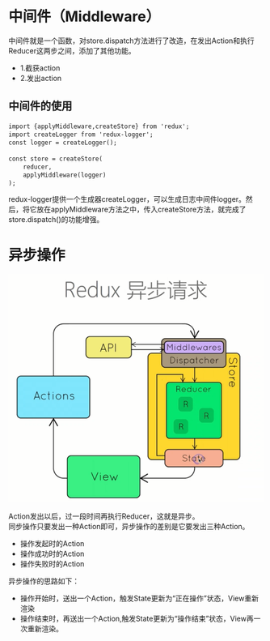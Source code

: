 # 中间件（Middleware）
中间件就是一个函数，对store.dispatch方法进行了改造，在发出Action和执行Reducer这两步之间，添加了其他功能。
- 1.截获action
- 2.发出action

## 中间件的使用
```
import {applyMiddleware,createStore} from 'redux';
import createLogger from 'redux-logger';
const logger = createLogger();

const store = createStore(
    reducer,
    applyMiddleware(logger)
);
```
redux-logger提供一个生成器createLogger，可以生成日志中间件logger。然后，将它放在applyMiddleware方法之中，传入createStore方法，就完成了store.dispatch()的功能增强。

# 异步操作
![](img/异步.png)  
  
  Action发出以后，过一段时间再执行Reducer，这就是异步。  
  同步操作只要发出一种Action即可，异步操作的差别是它要发出三种Action。  
  - 操作发起时的Action
  - 操作成功时的Action
  - 操作失败时的Action

异步操作的思路如下：
- 操作开始时，送出一个Action，触发State更新为“正在操作”状态，View重新渲染
- 操作结束时，再送出一个Action,触发State更新为“操作结束”状态，View再一次重新渲染。